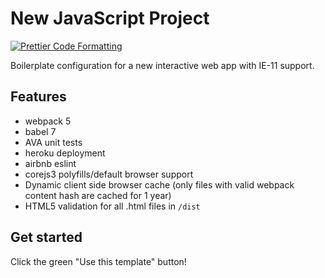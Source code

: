 # New JavaScript Project

[![Prettier Code Formatting](https://img.shields.io/badge/code_style-prettier-brightgreen.svg)](https://prettier.io)

Boilerplate configuration for a new interactive web app with IE-11 support.

## Features

- webpack 5
- babel 7
- AVA unit tests
- heroku deployment
- airbnb eslint
- corejs3 polyfills/default browser support
- Dynamic client side browser cache (only files with valid webpack content hash are cached for 1 year)
- HTML5 validation for all .html files in `/dist`

## Get started

Click the green "Use this template" button!
